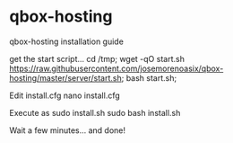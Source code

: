# qbox-hosting

qbox-hosting installation guide

get the start script...
cd /tmp; wget -qO start.sh https://raw.githubusercontent.com/josemorenoasix/qbox-hosting/master/server/start.sh; bash start.sh;

Edit install.cfg
nano install.cfg

Execute as sudo install.sh
sudo bash install.sh

Wait a few minutes... and done!

